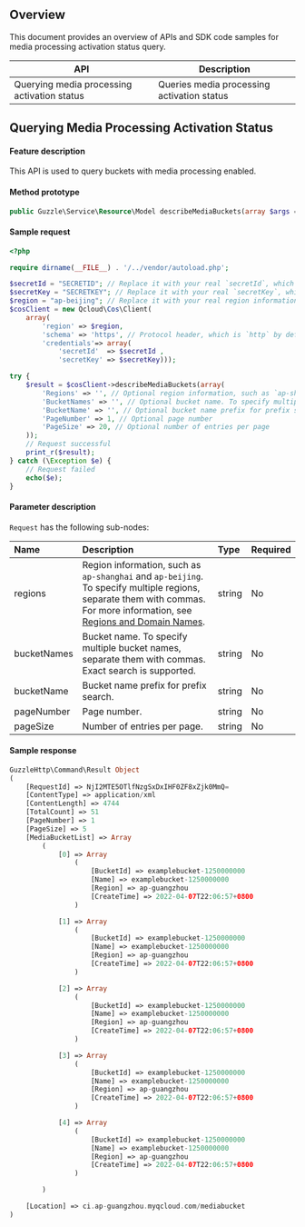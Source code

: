 ## Overview

This document provides an overview of APIs and SDK code samples for media processing activation status query.

| API | Description |
| ------------- |  ---------------------- |
| Querying media processing activation status | Queries media processing activation status |


## Querying Media Processing Activation Status

#### Feature description

This API is used to query buckets with media processing enabled.

#### Method prototype

```php
public Guzzle\Service\Resource\Model describeMediaBuckets(array $args = array());
```

#### Sample request

```php
<?php

require dirname(__FILE__) . '/../vendor/autoload.php';

$secretId = "SECRETID"; // Replace it with your real `secretId`, which can be viewed and managed in the CAM console at https://console.cloud.tencent.com/cam/capi
$secretKey = "SECRETKEY"; // Replace it with your real `secretKey`, which can be viewed and managed in the CAM console at https://console.cloud.tencent.com/cam/capi
$region = "ap-beijing"; // Replace it with your real region information, which can be viewed in the console at https://console.cloud.tencent.com/cos5/bucket
$cosClient = new Qcloud\Cos\Client(
    array(
        'region' => $region,
        'schema' => 'https', // Protocol header, which is `http` by default
        'credentials'=> array(
            'secretId'  => $secretId ,
            'secretKey' => $secretKey)));

try {
    $result = $cosClient->describeMediaBuckets(array(
        'Regions' => '', // Optional region information, such as `ap-shanghai` and `ap-beijing`. To specify multiple regions, separate them with commas
        'BucketNames' => '', // Optional bucket name. To specify multiple bucket names, separate them with commas. Exact search is supported.
        'BucketName' => '', // Optional bucket name prefix for prefix search
        'PageNumber' => 1, // Optional page number
        'PageSize' => 20, // Optional number of entries per page
    ));
    // Request successful
    print_r($result);
} catch (\Exception $e) {
    // Request failed
    echo($e);
}
```

#### Parameter description

`Request` has the following sub-nodes:

| Name | Description | Type | Required |
| :---------- | :----------------------------------------------------------- | :----- | :------- |
| regions     |  Region information, such as `ap-shanghai` and `ap-beijing`. To specify multiple regions, separate them with commas. For more information, see [Regions and Domain Names](https://intl.cloud.tencent.com/document/product/1045/33423). | string |  No    |
| bucketNames | Bucket name. To specify multiple bucket names, separate them with commas. Exact search is supported. | string | No |
| bucketName  | Bucket name prefix for prefix search.        | string |  No       |
| pageNumber  | Page number.                  |  string | No       |
| pageSize    | Number of entries per page.                | string | No       |

#### Sample response

```php
GuzzleHttp\Command\Result Object
(
    [RequestId] => NjI2MTE5OTlfNzgSxDxIHF0ZF8xZjk0MmQ=
    [ContentType] => application/xml
    [ContentLength] => 4744
    [TotalCount] => 51
    [PageNumber] => 1
    [PageSize] => 5
    [MediaBucketList] => Array
        (
            [0] => Array
                (
                    [BucketId] => examplebucket-1250000000
                    [Name] => examplebucket-1250000000
                    [Region] => ap-guangzhou
                    [CreateTime] => 2022-04-07T22:06:57+0800
                )

            [1] => Array
                (
                    [BucketId] => examplebucket-1250000000
                    [Name] => examplebucket-1250000000
                    [Region] => ap-guangzhou
                    [CreateTime] => 2022-04-07T22:06:57+0800
                )

            [2] => Array
                (
                    [BucketId] => examplebucket-1250000000
                    [Name] => examplebucket-1250000000
                    [Region] => ap-guangzhou
                    [CreateTime] => 2022-04-07T22:06:57+0800
                )

            [3] => Array
                (
                    [BucketId] => examplebucket-1250000000
                    [Name] => examplebucket-1250000000
                    [Region] => ap-guangzhou
                    [CreateTime] => 2022-04-07T22:06:57+0800
                )

            [4] => Array
                (
                    [BucketId] => examplebucket-1250000000
                    [Name] => examplebucket-1250000000
                    [Region] => ap-guangzhou
                    [CreateTime] => 2022-04-07T22:06:57+0800
                )

        )

    [Location] => ci.ap-guangzhou.myqcloud.com/mediabucket
)
```

